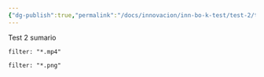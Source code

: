 ```yaml
---
{"dg-publish":true,"permalink":"/docs/innovacion/inn-bo-k-test/test-2/test-2/","tags":[[["InnBoK"]],[["content"]]]}
---
```

Test 2 sumario

```folderv
filter: "*.mp4"
```

```folderv
filter: "*.png"
```